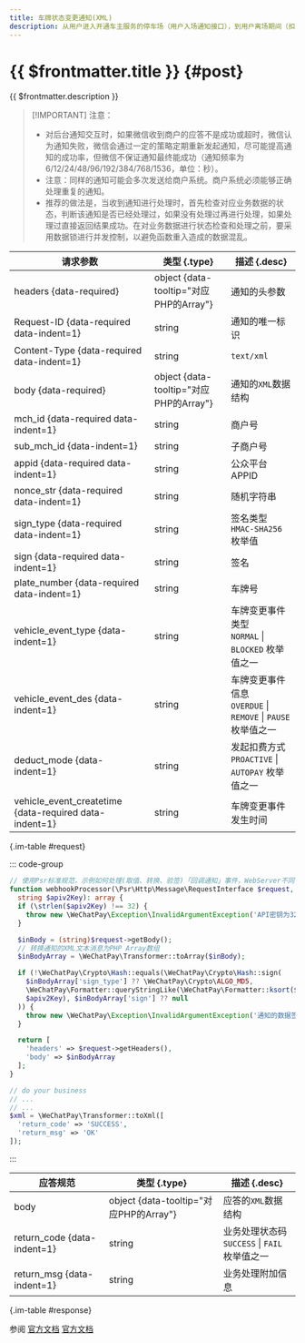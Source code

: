 ```yaml
---
title: 车牌状态变更通知(XML)
description: 从用户进入开通车主服务的停车场（用户入场通知接口），到用户离场期间（扣款接口），这个时间段内如果用户状态变为可用或者不可用，微信会把相关状态变更情况（可用/不可用）异步发送给商户，回调url为调用上述用户入场通知接口时填写的notify_url字段。商户在收到车主状态变更通知后，需进行接收处理并返回应答。
---
```


# {{ $frontmatter.title }} {#post}

{{ $frontmatter.description }}

> [!IMPORTANT] 注意：
> - 对后台通知交互时，如果微信收到商户的应答不是成功或超时，微信认为通知失败，微信会通过一定的策略定期重新发起通知，尽可能提高通知的成功率，但微信不保证通知最终能成功（通知频率为6/12/24/48/96/192/384/768/1536，单位：秒）。
> - 注意：同样的通知可能会多次发送给商户系统。商户系统必须能够正确处理重复的通知。
> - 推荐的做法是，当收到通知进行处理时，首先检查对应业务数据的状态，判断该通知是否已经处理过，如果没有处理过再进行处理，如果处理过直接返回结果成功。在对业务数据进行状态检查和处理之前，要采用数据锁进行并发控制，以避免函数重入造成的数据混乱。

| 请求参数 | 类型 {.type} | 描述 {.desc}
| -- | -- | --
| headers {data-required} | object {data-tooltip="对应PHP的Array"} | 通知的头参数
| Request-ID {data-required data-indent=1} | string | 通知的唯一标识
| Content-Type {data-required data-indent=1} | string | `text/xml`
| body {data-required} | object {data-tooltip="对应PHP的Array"} | 通知的`XML`数据结构
| mch_id {data-required data-indent=1} | string | 商户号
| sub_mch_id {data-indent=1} | string | 子商户号
| appid {data-required data-indent=1} | string | 公众平台APPID
| nonce_str {data-required data-indent=1} | string | 随机字符串
| sign_type {data-required data-indent=1} | string | 签名类型<br/>`HMAC-SHA256` 枚举值
| sign {data-required data-indent=1} | string | 签名
| plate_number {data-required data-indent=1} | string | 车牌号
| vehicle_event_type {data-indent=1} | string | 车牌变更事件类型<br/>`NORMAL` \| `BLOCKED` 枚举值之一
| vehicle_event_des {data-indent=1} | string | 车牌变更事件信息<br/>`OVERDUE` \| `REMOVE` \| `PAUSE` 枚举值之一
| deduct_mode {data-indent=1} | string | 发起扣费方式<br/>`PROACTIVE` \| `AUTOPAY` 枚举值之一
| vehicle_event_createtime {data-required data-indent=1} | string | 车牌变更事件发生时间

{.im-table #request}

::: code-group

```php [处理程序]
// 使用Psr标准规范，示例如何处理(取值、转换、验签)「回调通知」事件，WebServer不同，用法略有差异，供参考实现。
function webhookProcessor(\Psr\Http\Message\RequestInterface $request,
  string $apiv2Key): array {
  if (\strlen($apiv2Key) !== 32) {
    throw new \WeChatPay\Exception\InvalidArgumentException('API密钥为32字节，长度不对');
  }

  $inBody = (string)$request->getBody();
  // 转换通知的XML文本消息为PHP Array数组
  $inBodyArray = \WeChatPay\Transformer::toArray($inBody);

  if (!\WeChatPay\Crypto\Hash::equals(\WeChatPay\Crypto\Hash::sign(
    $inBodyArray['sign_type'] ?? \WeChatPay\Crypto\ALGO_MD5,
    \WeChatPay\Formatter::queryStringLike(\WeChatPay\Formatter::ksort($inBodyArray)),
    $apiv2Key), $inBodyArray['sign'] ?? null
  )) {
    throw new \WeChatPay\Exception\InvalidArgumentException('通知的数据签名校验未通过');
  }

  return [
    'headers' => $request->getHeaders(),
    'body' => $inBodyArray
  ];
}

// do your business
// ...
// ...
$xml = \WeChatPay\Transformer::toXml([
  'return_code' => 'SUCCESS',
  'return_msg' => 'OK'
]);
```

:::

| 应答规范 | 类型 {.type} | 描述 {.desc}
| --- | --- | ---
| body | object {data-tooltip="对应PHP的Array"} | 应答的`XML`数据结构
| return_code {data-indent=1} | string | 业务处理状态码<br/>`SUCCESS` \| `FAIL` 枚举值之一
| return_msg {data-indent=1} | string | 业务处理附加信息

{.im-table #response}

参阅 [官方文档](https://pay.weixin.qq.com/doc/v2/merchant/4011987424) [官方文档](https://pay.weixin.qq.com/doc/v2/partner/4011988215)
